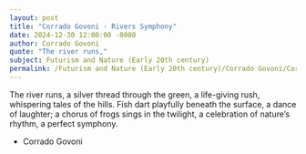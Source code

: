 ```yaml
---
layout: post
title: "Corrado Govoni - Rivers Symphony"
date: 2024-12-30 12:00:00 -0000
author: Corrado Govoni
quote: "The river runs,"
subject: Futurism and Nature (Early 20th century)
permalink: /Futurism and Nature (Early 20th century)/Corrado Govoni/Corrado Govoni - Rivers Symphony
---
```


The river runs,
a silver thread
through the green,
a life-giving rush,
whispering tales of the hills.
Fish dart playfully
beneath the surface,
a dance of laughter;
a chorus of frogs
sings in the twilight,
a celebration
of nature’s rhythm,
a perfect symphony.

- Corrado Govoni
